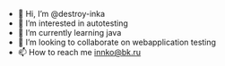- 👋 Hi, I’m @destroy-inka
- 👀 I’m interested in autotesting
- 🌱 I’m currently learning java
- 💞️ I’m looking to collaborate on webapplication testing
- 📫 How to reach me innko@bk.ru

<!---
destroy-inka/destroy-inka is a ✨ special ✨ repository because its `README.md` (this file) appears on your GitHub profile.
You can click the Preview link to take a look at your changes.
--->
